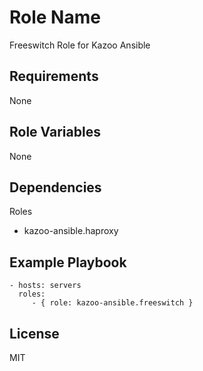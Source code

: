 Role Name
=========

Freeswitch Role for Kazoo Ansible

Requirements
------------

None

Role Variables
--------------

None

Dependencies
------------

Roles
- kazoo-ansible.haproxy

Example Playbook
----------------

    - hosts: servers
      roles:
         - { role: kazoo-ansible.freeswitch }

License
-------

MIT

